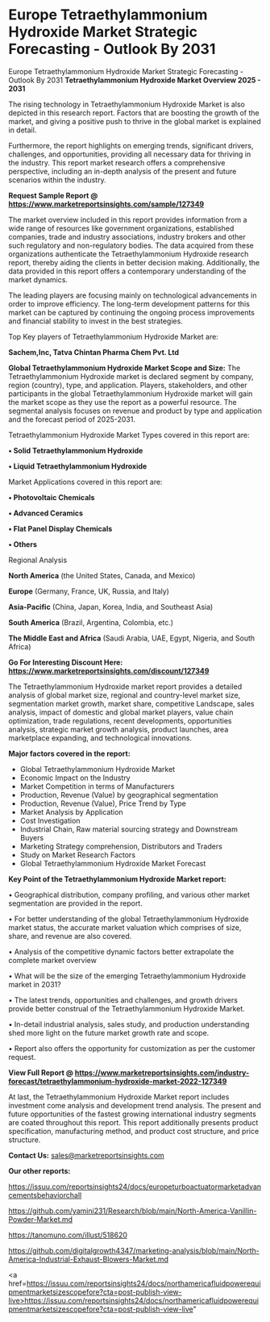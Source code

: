 # Europe Tetraethylammonium Hydroxide Market Strategic Forecasting - Outlook By 2031
Europe Tetraethylammonium Hydroxide Market Strategic Forecasting - Outlook By 2031
<Strong> Tetraethylammonium Hydroxide Market Overview 2025 - 2031</strong>

The rising technology in Tetraethylammonium Hydroxide Market is also depicted in this research report. Factors that are boosting the growth of the market, and giving a positive push to thrive in the global market is explained in detail.

Furthermore, the report highlights on emerging trends, significant drivers, challenges, and opportunities, providing all necessary data for thriving in the industry. This report market research offers a comprehensive perspective, including an in-depth analysis of the present and future scenarios within the industry.

<strong>Request Sample Report @ <a href=https://www.marketreportsinsights.com/sample/127349>https://www.marketreportsinsights.com/sample/127349</a></strong>

The market overview included in this report provides information from a wide range of resources like government organizations, established companies, trade and industry associations, industry brokers and other such regulatory and non-regulatory bodies. The data acquired from these organizations authenticate the Tetraethylammonium Hydroxide research report, thereby aiding the clients in better decision making. Additionally, the data provided in this report offers a contemporary understanding of the market dynamics.

The leading players are focusing mainly on technological advancements in order to improve efficiency. The long-term development patterns for this market can be captured by continuing the ongoing process improvements and financial stability to invest in the best strategies.

Top Key players of Tetraethylammonium Hydroxide Market are:

<strong>Sachem,Inc, Tatva Chintan Pharma Chem Pvt. Ltd</strong>

<strong><b>Global Tetraethylammonium Hydroxide Market Scope and Size:</b></strong>
The Tetraethylammonium Hydroxide market is declared segment by company, region (country), type, and application. Players, stakeholders, and other participants in the global Tetraethylammonium Hydroxide market will gain the market scope as they use the report as a powerful resource. The segmental analysis focuses on revenue and product by type and application and the forecast period of 2025-2031.

Tetraethylammonium Hydroxide Market Types covered in this report are:

<strong>• Solid Tetraethylammonium Hydroxide

• Liquid Tetraethylammonium Hydroxide</strong>

Market Applications covered in this report are:

<strong>• Photovoltaic Chemicals

• Advanced Ceramics

• Flat Panel Display Chemicals

• Others</strong> 

Regional Analysis

<strong>North America</strong> (the United States, Canada, and Mexico)

<strong>Europe</strong> (Germany, France, UK, Russia, and Italy)

<strong>Asia-Pacific</strong> (China, Japan, Korea, India, and Southeast Asia)

<strong>South America</strong> (Brazil, Argentina, Colombia, etc.)

<strong>The Middle East and Africa</strong> (Saudi Arabia, UAE, Egypt, Nigeria, and South Africa)

<strong>Go For Interesting Discount Here: <a href=https://www.marketreportsinsights.com/discount/127349>https://www.marketreportsinsights.com/discount/127349</a></strong>

The Tetraethylammonium Hydroxide market report provides a detailed analysis of global market size, regional and country-level market size, segmentation market growth, market share, competitive Landscape, sales analysis, impact of domestic and global market players, value chain optimization, trade regulations, recent developments, opportunities analysis, strategic market growth analysis, product launches, area marketplace expanding, and technological innovations.

<strong><b>Major factors covered in the report:</b></strong>
<ul>
  <li>Global Tetraethylammonium Hydroxide Market </li>
  <li>Economic Impact on the Industry</li>
  <li>Market Competition in terms of Manufacturers</li>
  <li>Production, Revenue (Value) by geographical segmentation</li>
  <li>Production, Revenue (Value), Price Trend by Type</li>
  <li>Market Analysis by Application</li>
  <li>Cost Investigation</li>
  <li>Industrial Chain, Raw material sourcing strategy and Downstream Buyers</li>
  <li>Marketing Strategy comprehension, Distributors and Traders</li>
  <li>Study on Market Research Factors</li>
  <li>Global Tetraethylammonium Hydroxide Market Forecast</li>
</ul>

<strong><b>Key Point of the Tetraethylammonium Hydroxide Market report:</b></strong>

• Geographical distribution, company profiling, and various other market segmentation are provided in the report.

• For better understanding of the global Tetraethylammonium Hydroxide market status, the accurate market valuation which comprises of size, share, and revenue are also covered.

• Analysis of the competitive dynamic factors better extrapolate the complete market overview

• What will be the size of the emerging Tetraethylammonium Hydroxide market in 2031?

• The latest trends, opportunities and challenges, and growth drivers provide better construal of the Tetraethylammonium Hydroxide Market.

• In-detail industrial analysis, sales study, and production understanding shed more light on the future market growth rate and scope.

• Report also offers the opportunity for customization as per the customer request.

<strong><b>View Full Report @ <a href=https://www.marketreportsinsights.com/industry-forecast/tetraethylammonium-hydroxide-market-2022-127349>https://www.marketreportsinsights.com/industry-forecast/tetraethylammonium-hydroxide-market-2022-127349</a></b></strong>


At last, the Tetraethylammonium Hydroxide Market report includes investment come analysis and development trend analysis. The present and future opportunities of the fastest growing international industry segments are coated throughout this report. This report additionally presents product specification, manufacturing method, and product cost structure, and price structure.

<strong>Contact Us:</strong>
sales@marketreportsinsights.com

<strong>Our other reports:</strong>

<a href=https://issuu.com/reportsinsights24/docs/europeturboactuatormarketadvancementsbehaviorchall>https://issuu.com/reportsinsights24/docs/europeturboactuatormarketadvancementsbehaviorchall</a>

<a href=https://github.com/yamini231/Research/blob/main/North-America-Vanillin-Powder-Market.md>https://github.com/yamini231/Research/blob/main/North-America-Vanillin-Powder-Market.md</a>

<a href=https://tanomuno.com/illust/518620>https://tanomuno.com/illust/518620</a>

<a href=https://github.com/digitalgrowth4347/marketing-analysis/blob/main/North-America-Industrial-Exhaust-Blowers-Market.md>https://github.com/digitalgrowth4347/marketing-analysis/blob/main/North-America-Industrial-Exhaust-Blowers-Market.md</a>

<a href=https://issuu.com/reportsinsights24/docs/northamericafluidpowerequipmentmarketsizescopefore?cta=post-publish-view-live>https://issuu.com/reportsinsights24/docs/northamericafluidpowerequipmentmarketsizescopefore?cta=post-publish-view-live</a>"
